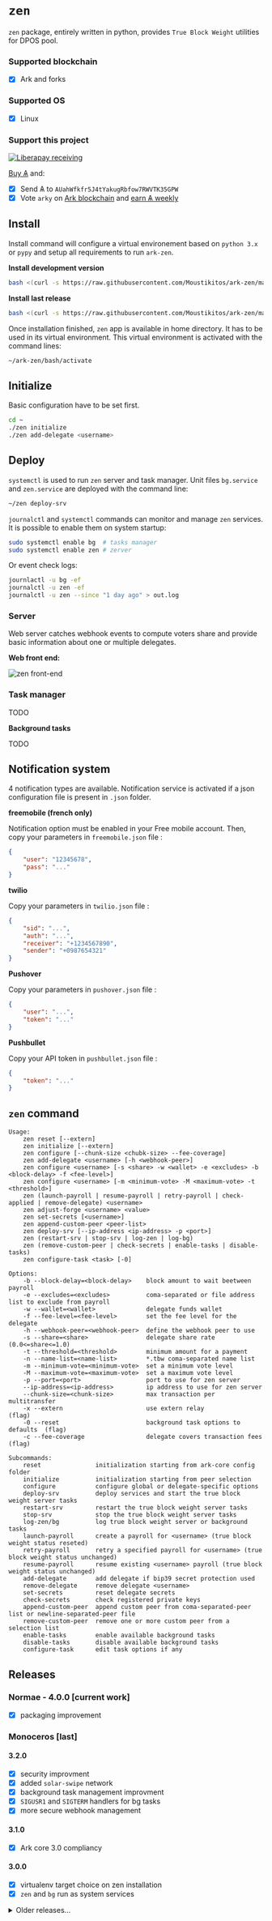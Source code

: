 # `zen`

`zen` package, entirely written in python, provides `True Block Weight` utilities for DPOS pool.

### Supported blockchain

 * [x] Ark and forks

### Supported OS

 * [x] Linux

### Support this project
 
[![Liberapay receiving](https://img.shields.io/liberapay/goal/Toons?logo=liberapay)](https://liberapay.com/Toons/donate)

[Buy &#1126;](https://bittrex.com/Account/Register?referralCode=NW5-DQO-QMT) and:

  * [x] Send &#1126; to `AUahWfkfr5J4tYakugRbfow7RWVTK35GPW`
  * [x] Vote `arky` on [Ark blockchain](https://explorer.ark.io) and [earn &#1126; weekly](http://dpos.arky-delegate.info/arky)

## Install

Install command will configure a virtual environement based on `python 3.x` or `pypy` and setup all requirements to run `ark-zen`.

**Install development version**

```bash
bash <(curl -s https://raw.githubusercontent.com/Moustikitos/ark-zen/master/bash/zen-install.sh)
```

**Install last release**

```bash
bash <(curl -s https://raw.githubusercontent.com/Moustikitos/ark-zen/master/bash/zen-install.sh) 3.1.0
```

Once installation finished, `zen` app is available in home directory. It has to be used in its virtual environment. This virtual environment is activated with the command lines:

```bash
~/ark-zen/bash/activate
```

## Initialize

Basic configuration have to be set first.

```bash
cd ~
./zen initialize
./zen add-delegate <username>
```

## Deploy

`systemctl` is used to run `zen` server and task manager. Unit files `bg.service` and `zen.service` are deployed with the command line:

```bash
~/zen deploy-srv
```

`journalctl` and `systemctl` commands can monitor and manage `zen` services. It is possible to enable them on system startup:

```bash
sudo systemctl enable bg  # tasks manager
sudo systemctl enable zen # zerver
```

Or event check logs:

```bash
journlactl -u bg -ef
journalctl -u zen -ef
journalctl -u zen --since "1 day ago" > out.log
```

### Server

Web server catches webhook events to compute voters share and provide basic information about one or multiple delegates.

**Web front end:**

![zen front-end](https://raw.githubusercontent.com/Moustikitos/zen/master/app.png)

### Task manager

TODO

**Background tasks**

TODO

## Notification system

4 notification types are available. Notification service is activated if a json configuration file is present in `.json` folder.

**freemobile (french only)**

Notification option must be enabled in your Free mobile account. Then, copy your parameters in `freemobile.json` file&nbsp;:
```json
{
    "user": "12345678", 
    "pass": "..."
}
```

**twilio**

Copy your parameters in `twilio.json` file&nbsp;:
```json
{
    "sid": "...",
    "auth": "...", 
    "receiver": "+1234567890", 
    "sender": "+0987654321"
}
```

**Pushover**

Copy your parameters in `pushover.json` file&nbsp;:
```json
{
    "user": "...",
    "token": "..."
}
```

**Pushbullet**

Copy your API token in `pushbullet.json` file&nbsp;:
```json
{
    "token": "..."
}
```

## `zen` command

```
Usage:
    zen reset [--extern]
    zen initialize [--extern]
    zen configure [--chunk-size <chubk-size> --fee-coverage]
    zen add-delegate <username> [-h <webhook-peer>]
    zen configure <username> [-s <share> -w <wallet> -e <excludes> -b <block-delay> -f <fee-level>]
    zen configure <username> [-m <minimum-vote> -M <maximum-vote> -t <threshold>]
    zen (launch-payroll | resume-payroll | retry-payroll | check-applied | remove-delegate) <username>
    zen adjust-forge <username> <value>
    zen set-secrets [<username>]
    zen append-custom-peer <peer-list>
    zen deploy-srv [--ip-address <ip-address> -p <port>]
    zen (restart-srv | stop-srv | log-zen | log-bg)
    zen (remove-custom-peer | check-secrets | enable-tasks | disable-tasks)
    zen configure-task <task> [-0]

Options:
    -b --block-delay=<block-delay>    block amount to wait beetween payroll
    -e --excludes=<excludes>          coma-separated or file address list to exclude from payroll
    -w --wallet=<wallet>              delegate funds wallet
    -f --fee-level=<fee-level>        set the fee level for the delegate
    -h --webhook-peer=<webhook-peer>  define the webhook peer to use
    -s --share=<share>                delegate share rate (0.0<=share<=1.0)
    -t --threshold=<threshold>        minimum amount for a payment
    -n --name-list=<name-list>        *.tbw coma-separated name list
    -m --minimum-vote=<minimum-vote>  set a minimum vote level
    -M --maximum-vote=<maximum-vote>  set a maximum vote level
    -p --port=<port>                  port to use for zen server
    --ip-address=<ip-address>         ip address to use for zen server
    --chunk-size=<chunk-size>         max transaction per multitransfer
    -x --extern                       use extern relay                     (flag)
    -0 --reset                        background task options to defaults  (flag)
    -c --fee-coverage                 delegate covers transaction fees     (flag)

Subcommands:
    reset               initialization starting from ark-core config folder
    initialize          initialization starting from peer selection
    configure           configure global or delegate-specific options
    deploy-srv          deploy services and start the true block weight server tasks
    restart-srv         restart the true block weight server tasks
    stop-srv            stop the true block weight server tasks
    log-zen/bg          log true block weight server or background tasks
    launch-payroll      create a payroll for <username> (true block weight status reseted)
    retry-payroll       retry a specified payroll for <username> (true block weight status unchanged)
    resume-payroll      resume existing <username> payroll (true block weight status unchanged)
    add-delegate        add delegate if bip39 secret protection used
    remove-delegate     remove delegate <username>
    set-secrets         reset delegate secrets
    check-secrets       check registered private keys
    append-custom-peer  append custom peer from coma-separated-peer list or newline-separated-peer file
    remove-custom-peer  remove one or more custom peer from a selection list
    enable-tasks        enable available background tasks
    disable-tasks       disable available background tasks
    configure-task      edit task options if any
```

## Releases

### Normae - 4.0.0 [current work]
  * [x] packaging improvement

### Monoceros [last]
#### 3.2.0
  * [X] security improvment
  * [X] added `solar-swipe` network
  * [X] background task management improvment
  * [X] `SIGUSR1` and `SIGTERM` handlers for bg tasks
  * [X] more secure webhook management
#### 3.1.0
  * [X] Ark core 3.0 compliancy
#### 3.0.0
  * [x] virtualenv target choice on zen installation
  * [x] `zen` and `bg` run as system services

<details>
  <summary>Older releases&hellip;</summary><p>

### Lupus 
#### 2.0.1
  * [x] nonce bugfix
  * [x] `retry-payroll` updated
  * [x] `bg` module updated
#### 2.0.0
  * [x] ark-core 2.6 compliancy
  * [x] dposlib 0.3 compliancy
  * [x] use multipayment transaction

### Hydrus - 1.9.0
  * [x] dposlib 0.2.2 compliancy
  * [x] background tasks added
  * [x] block computation daemonization
  * [x] logging improvement
  * [x] better error handling

### Gemini
#### 1.8.1
  * [x] ark v2.5.1 compliancy
#### 1.8.0
  * [x] dposlib 0.2.1 compliancy
  * [x] ark v2.4.1 compliancy

### Fornax
#### 1.7.3
  * [x] persona network compliancy
#### 1.7.2
  * [x] front-end improvement
  * [x] added FAQ page
  * [x] background tasks merged
#### 1.7.1
  * [x] setup script improvement
  * [x] initialization improvement
  * [x] added relay checker
#### 1.7.0
  * [x] ark-zen now runs in virtualenv
  * [x] server auto-configuration using gunicorn and nginx 
  * [x] minor bugfixes and improvements

### Eridanus - 1.6.0
  * [x] notification system added (SMS or push)
  * [x] ark-zen runs with ark-core 2.2.x
  * [x] added node checker

### Delphinus - 1.5.0
  * [x] ark-zen runs with ark-core 2.1.x
  * [x] html front-end improvement

### Cassiopeia
#### 1.4.2
  * [x] ark-zen runs with both ark-core mainnet and devnet
#### 1.4.1
  * [x] fee coverage is now optional
  * [x] delegate targetting is now optional
#### 1.4.0
  * [x] automatic fee coverage
  * [x] transaction history rebuild
  * [x] delegate targetting

### Boötis
#### 1.3.1
  * [x] reward distribution improvement
#### 1.3.0
  * [x] enable remote delegate management
  * [x] blockchain database rebuild
  * [x] snapshot management
  * [x] custom peer management

### Andromeda - 1.2.0
  * [x] true block weight
  * [x] secured payrolls
  * [x] command line interface
  * [x] light weight HTML front-end
  * [x] multiple pool management
</p></details>
